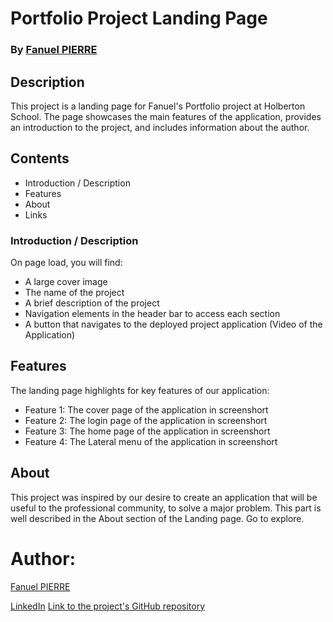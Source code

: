# Portfolio Project Landing Page
### By [Fanuel PIERRE](https://www.github.com/Fpierr)

## Description
This project is a landing page for Fanuel's Portfolio project at Holberton School. The page showcases the main features of the application, provides an introduction to the project, and includes information about the author.

## Contents
- Introduction / Description
- Features
- About
- Links

### Introduction / Description
On page load, you will find:
- A large cover image
- The name of the project
- A brief description of the project
- Navigation elements in the header bar to access each section
- A button that navigates to the deployed project application (Video of the Application)

## Features
The landing page highlights for key features of our application:
- Feature 1: The cover page of the application in screenshort
- Feature 2: The login page of the application in screenshort
- Feature 3: The home page of the application in screenshort
- Feature 4: The Lateral menu of the application in screenshort

## About
This project was inspired by our desire to create an application that will be useful to the professional community, to solve a major problem. This part is well described in the About section of the Landing page. Go to explore.

# Author:
[Fanuel PIERRE](https://www.github.com/Fpierr)

[LinkedIn](https://www.linkedin.com/in/fanuel-pierre-160600259/)
[Link to the project's GitHub repository](https://github.com/Fpierr/portfolio-landing_page)

